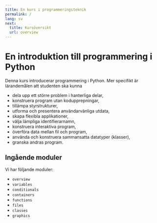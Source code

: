 ```yaml
---
title: En kurs i programmeringsteknik
permalink: /
lang: sv
next:
  title: Kursöversikt
  url: overview
---
```

# En introduktion till programmering i Python

Denna kurs introducerar programmering i Python. Mer specifikt är lärandemålen 
att studenten ska kunna

- dela upp ett större problem i hanterliga delar,
- konstruera program utan kodupprepningar,
- tillämpa styrstrukturer,
- utforma och presentera användarvänliga utdata,
- skapa flexibla applikationer,
- välja lämpliga identifierarnamn,
- konstruera interaktiva program,
- överföra data mellan fil och program,
- använda och konstruera sammansatta datatyper (klasser),
- granska andras program.


## Ingående moduler

Vi har följande moduler:

- `overview`
- `variables`
- `conditionals`
- `containers`
- `functions`
- `files`
- `classes`
- `graphics`

